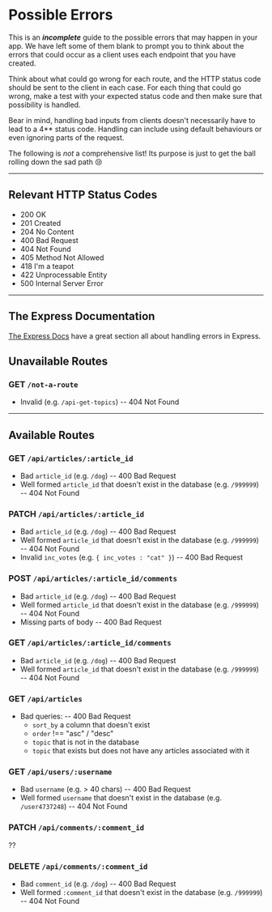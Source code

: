 # Possible Errors

This is an _**incomplete**_ guide to the possible errors that may happen in your app. We have left some of them blank to prompt you to think about the errors that could occur as a client uses each endpoint that you have created.

Think about what could go wrong for each route, and the HTTP status code should be sent to the client in each case.
For each thing that could go wrong, make a test with your expected status code and then make sure that possibility is handled.

Bear in mind, handling bad inputs from clients doesn't necessarily have to lead to a 4\*\* status code. Handling can include using default behaviours or even ignoring parts of the request.

The following is _not_ a comprehensive list! Its purpose is just to get the ball rolling down the sad path 😢

---

## Relevant HTTP Status Codes

- 200 OK
- 201 Created
- 204 No Content
- 400 Bad Request
- 404 Not Found
- 405 Method Not Allowed
- 418 I'm a teapot
- 422 Unprocessable Entity
- 500 Internal Server Error

---

## The Express Documentation

[The Express Docs](https://expressjs.com/en/guide/error-handling.html) have a great section all about handling errors in Express.

## Unavailable Routes

### GET `/not-a-route`

- Invalid (e.g. `/api-get-topics`) -- 404 Not Found

---

## Available Routes

### GET `/api/articles/:article_id`

- Bad `article_id` (e.g. `/dog`) -- 400 Bad Request
- Well formed `article_id` that doesn't exist in the database (e.g. `/999999`) -- 404 Not Found

### PATCH `/api/articles/:article_id`

- Bad `article_id` (e.g. `/dog`) -- 400 Bad Request
- Well formed `article_id` that doesn't exist in the database (e.g. `/999999`) -- 404 Not Found
- Invalid `inc_votes` (e.g. `{ inc_votes : "cat" }`) -- 400 Bad Request

### POST `/api/articles/:article_id/comments`

- Bad `article_id` (e.g. `/dog`) -- 400 Bad Request
- Well formed `article_id` that doesn't exist in the database (e.g. `/999999`) -- 404 Not Found
- Missing parts of body -- 400 Bad Request

### GET `/api/articles/:article_id/comments`

- Bad `article_id` (e.g. `/dog`) -- 400 Bad Request
- Well formed `article_id` that doesn't exist in the database (e.g. `/999999`) -- 404 Not Found

### GET `/api/articles`

- Bad queries: -- 400 Bad Request
  - `sort_by` a column that doesn't exist
  - `order` !== "asc" / "desc"
  - `topic` that is not in the database
  - `topic` that exists but does not have any articles associated with it

### GET `/api/users/:username`

- Bad `username` (e.g. > 40 chars) -- 400 Bad Request
- Well formed `username` that doesn't exist in the database (e.g. `/user4737248`) -- 404 Not Found

### PATCH `/api/comments/:comment_id`

??

### DELETE `/api/comments/:comment_id`

- Bad `comment_id` (e.g. `/dog`) -- 400 Bad Request
- Well formed `:comment_id` that doesn't exist in the database (e.g. `/999999`) -- 404 Not Found